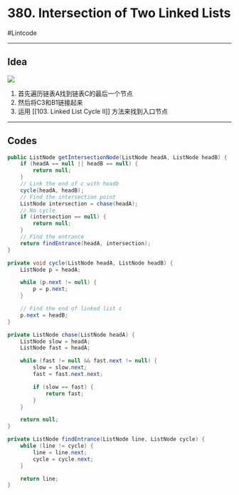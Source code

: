 # 380. Intersection of Two Linked Lists
#Lintcode
- - - -
## Idea
![](380.%20Intersection%20of%20Two%20Linked%20Lists/AADA3B0F-6BF3-4BDC-BBFE-D904660971EE.png)
1. 首先遍历链表A找到链表C的最后一个节点
2. 然后将C3和B1链接起来
3. 运用 [[103. Linked List Cycle II]] 方法来找到入口节点
- - - -
## Codes
```java
public ListNode getIntersectionNode(ListNode headA, ListNode headB) {
    if (headA == null || headB == null) {
        return null;
    }
    // Link the end of c with headb
    cycle(headA, headB);
    // Find the intersection point
    ListNode intersection = chase(headA);
    // No cycle
    if (intersection == null) {
        return null;
    }
    // Find the entrance
    return findEntrance(headA, intersection);
}

private void cycle(ListNode headA, ListNode headB) {
    ListNode p = headA;

    while (p.next != null) {
        p = p.next;
    }

    // Find the end of linked list c
    p.next = headB;
}

private ListNode chase(ListNode headA) {
    ListNode slow = headA;
    ListNode fast = headA;

    while (fast != null && fast.next != null) {
        slow = slow.next;
        fast = fast.next.next;

        if (slow == fast) {
            return fast;
        }
    }

    return null;
}

private ListNode findEntrance(ListNode line, ListNode cycle) {
    while (line != cycle) {
        line = line.next;
        cycle = cycle.next;
    }

    return line;
}
```